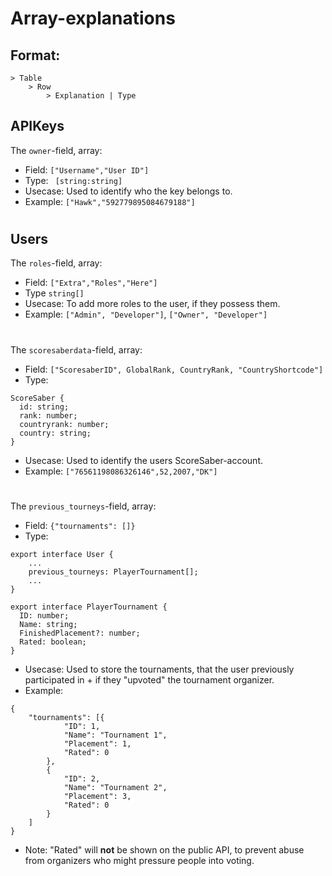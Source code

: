 # Array-explanations

## Format:

```
> Table
    > Row
        > Explanation | Type
```

## APIKeys

The `owner`-field, array:

- Field: `["Username","User ID"]`
- Type: ` [string:string]`
- Usecase: Used to identify who the key belongs to.
- Example: `["Hawk","592779895084679188"]`

#

## Users

The `roles`-field, array:

- Field: `["Extra","Roles","Here"]`
- Type `string[]`
- Usecase: To add more roles to the user, if they possess them.
- Example: `["Admin", "Developer"]`, `["Owner", "Developer"]`

#

The `scoresaberdata`-field, array:

- Field: `["ScoresaberID", GlobalRank, CountryRank, "CountryShortcode"]`
- Type:

```
ScoreSaber {
  id: string;
  rank: number;
  countryrank: number;
  country: string;
}
```

- Usecase: Used to identify the users ScoreSaber-account.
- Example: `["76561198086326146",52,2007,"DK"]`

#

The `previous_tourneys`-field, array:

- Field: `{"tournaments": []}`
- Type:

```
export interface User {
    ...
    previous_tourneys: PlayerTournament[];
    ...
}

export interface PlayerTournament {
  ID: number;
  Name: string;
  FinishedPlacement?: number;
  Rated: boolean;
}
```

- Usecase: Used to store the tournaments, that the user previously participated in + if they "upvoted" the tournament organizer.
- Example:

```
{
	"tournaments": [{
			"ID": 1,
			"Name": "Tournament 1",
			"Placement": 1,
			"Rated": 0
		},
		{
			"ID": 2,
			"Name": "Tournament 2",
			"Placement": 3,
			"Rated": 0
		}
	]
}
```

- Note: "Rated" will **not** be shown on the public API, to prevent abuse from organizers who might pressure people into voting.
